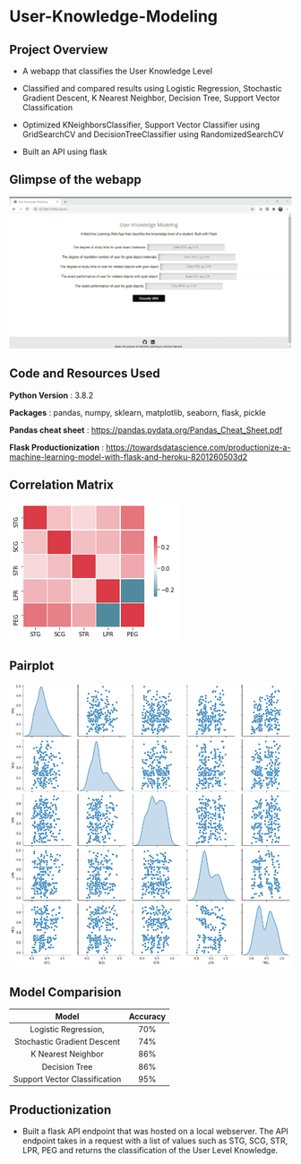 # User-Knowledge-Modeling

## Project Overview

 * A webapp that classifies the User Knowledge Level
 
 * Classified and compared results using Logistic Regression, Stochastic Gradient Descent, K Nearest Neighbor, Decision Tree, Support Vector Classification
 
 * Optimized KNeighborsClassifier, Support Vector Classifier using GridSearchCV and DecisionTreeClassifier using RandomizedSearchCV
 
 * Built an API using flask
 
 
 ## Glimpse of the webapp
 
 ![Glimpse](https://github.com/Harshal131/User-Knowledge-Modeling/blob/master/Model%20Findings/Glimpse.gif)
 
 
 ## Code and Resources Used
 
 **Python Version** : 3.8.2

**Packages** : pandas, numpy, sklearn, matplotlib, seaborn, flask, pickle

**Pandas cheat sheet** : https://pandas.pydata.org/Pandas_Cheat_Sheet.pdf

**Flask Productionization** : https://towardsdatascience.com/productionize-a-machine-learning-model-with-flask-and-heroku-8201260503d2


## Correlation Matrix

![Correlation Matrix](https://github.com/Harshal131/User-Knowledge-Modeling/blob/master/Model%20Findings/correlation_matrix.png)


## Pairplot

![Pairplot](https://github.com/Harshal131/User-Knowledge-Modeling/blob/master/Model%20Findings/pairplot.png)


## Model Comparision

| Model | Accuracy |
| :---:  |          :---: |
| Logistic Regression, | 70%   |
| Stochastic Gradient Descent     | 74%     |
| K Nearest Neighbor  |  86%     |
|Decision Tree| 86% |
|Support Vector Classification| 95%|


## Productionization 

* Built a flask API endpoint that was hosted on a local webserver. The API endpoint takes in a request with a list of values such as STG, SCG, STR, LPR, PEG and returns the classification of the User Level Knowledge.
